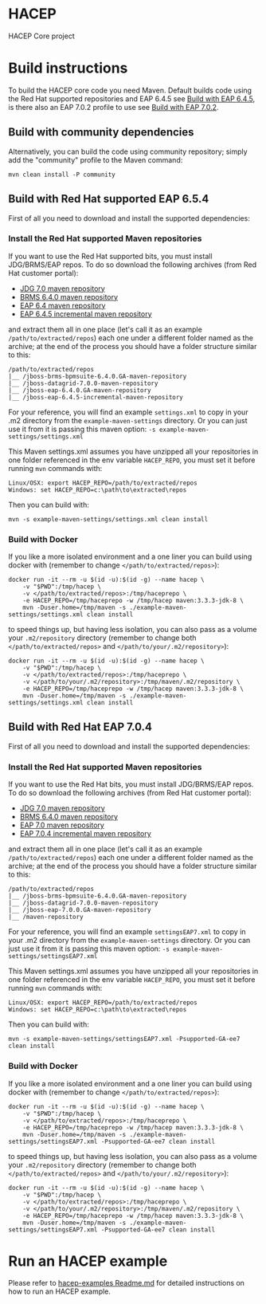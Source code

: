 # HACEP
HACEP Core project

# Build instructions
To build the HACEP core code you need Maven. Default builds code using the Red Hat supported repositories and EAP 6.4.5 see [Build with EAP 6.4.5](#build_with_red_hat_supported_eap_645), is there also an EAP 7.0.2 profile to use see [Build with EAP 7.0.2](#build_with_red_hat_eap_702).  

## Build with community dependencies
Alternatively, you can build the code using community repository; simply add the "community" profile to the Maven command:

```shell
mvn clean install -P community
```

## Build with Red Hat supported EAP 6.5.4
First of all you need to download and install the supported dependencies:

### Install the Red Hat supported Maven repositories
If you want to use the Red Hat supported bits, you must install JDG/BRMS/EAP repos. To do so download the following archives (from Red Hat customer portal):
* [JDG 7.0 maven repository](https://access.redhat.com/jbossnetwork/restricted/softwareDownload.html?softwareId=45411&product=data.grid)
* [BRMS 6.4.0 maven repository](https://access.redhat.com/jbossnetwork/restricted/softwareDownload.html?softwareId=48311&product=brms)
* [EAP 6.4 maven repository](https://access.redhat.com/jbossnetwork/restricted/softwareDownload.html?softwareId=37363&product=appplatform)
* [EAP 6.4.5 incremental maven repository](https://access.redhat.com/jbossnetwork/restricted/softwareDownload.html?softwareId=40881&product=appplatform)

and extract them all in one place (let's call it as an example `/path/to/extracted/repos`) each one under a different folder named as the archive; at the end of the process you should have a folder structure similar to this:
```shell
/path/to/extracted/repos
|__ /jboss-brms-bpmsuite-6.4.0.GA-maven-repository
|__ /jboss-datagrid-7.0.0-maven-repository
|__ /jboss-eap-6.4.0.GA-maven-repository
|__ /jboss-eap-6.4.5-incremental-maven-repository
```

For your reference, you will find an example `settings.xml` to copy in your .m2 directory from the `example-maven-settings` directory.
Or you can just use it from it is passing this maven option: `-s example-maven-settings/settings.xml`

This Maven settings.xml assumes you have unzipped all your repositories in one folder referenced in the env variable `HACEP_REPO`, you must set it before running `mvn` commands with:
```shell
Linux/OSX: export HACEP_REPO=/path/to/extracted/repos
Windows: set HACEP_REPO=c:\path\to\extracted\repos
```

Then you can build with:
```shell
mvn -s example-maven-settings/settings.xml clean install
```

### Build with Docker
If you like a more isolated environment and a one liner you can build using docker with (remember to change `</path/to/extracted/repos>`):
```shell
docker run -it --rm -u $(id -u):$(id -g) --name hacep \
    -v "$PWD":/tmp/hacep \
    -v </path/to/extracted/repos>:/tmp/haceprepo \
    -e HACEP_REPO=/tmp/haceprepo -w /tmp/hacep maven:3.3.3-jdk-8 \
    mvn -Duser.home=/tmp/maven -s ./example-maven-settings/settings.xml clean install
```

to speed things up, but having less isolation, you can also pass as a volume your `.m2/repository` directory (remember to change both `</path/to/extracted/repos>` and `</path/to/your/.m2/repository>`):
```shell
docker run -it --rm -u $(id -u):$(id -g) --name hacep \
    -v "$PWD":/tmp/hacep \
    -v </path/to/extracted/repos>:/tmp/haceprepo \
    -v </path/to/your/.m2/repository>:/tmp/maven/.m2/repository \
    -e HACEP_REPO=/tmp/haceprepo -w /tmp/hacep maven:3.3.3-jdk-8 \
    mvn -Duser.home=/tmp/maven -s ./example-maven-settings/settings.xml clean install
```

## Build with Red Hat EAP 7.0.4
First of all you need to download and install the supported dependencies:

### Install the Red Hat supported Maven repositories
If you want to use the Red Hat bits, you must install JDG/BRMS/EAP repos. To do so download the following archives (from Red Hat customer portal):
* [JDG 7.0 maven repository](https://access.redhat.com/jbossnetwork/restricted/softwareDownload.html?softwareId=45411&product=data.grid)
* [BRMS 6.4.0 maven repository](https://access.redhat.com/jbossnetwork/restricted/softwareDownload.html?softwareId=48311&product=brms)
* [EAP 7.0 maven repository](https://access.redhat.com/jbossnetwork/restricted/softwareDownload.html?softwareId=43861&product=appplatform)
* [EAP 7.0.4 incremental maven repository](https://access.redhat.com/jbossnetwork/restricted/softwareDownload.html?softwareId=49291&product=appplatform)

and extract them all in one place (let's call it as an example `/path/to/extracted/repos`) each one under a different folder named as the archive; at the end of the process you should have a folder structure similar to this:
```shell
/path/to/extracted/repos
|__ /jboss-brms-bpmsuite-6.4.0.GA-maven-repository
|__ /jboss-datagrid-7.0.0-maven-repository
|__ /jboss-eap-7.0.0.GA-maven-repository
|__ /maven-repository
```

For your reference, you will find an example `settingsEAP7.xml` to copy in your .m2 directory from the `example-maven-settings` directory.
Or you can just use it from it is passing this maven option: `-s example-maven-settings/settingsEAP7.xml`

This Maven settings.xml assumes you have unzipped all your repositories in one folder referenced in the env variable `HACEP_REPO`, you must set it before running `mvn` commands with:
```shell
Linux/OSX: export HACEP_REPO=/path/to/extracted/repos
Windows: set HACEP_REPO=c:\path\to\extracted\repos
```

Then you can build with:
```shell
mvn -s example-maven-settings/settingsEAP7.xml -Psupported-GA-ee7 clean install
```

### Build with Docker
If you like a more isolated environment and a one liner you can build using docker with (remember to change `</path/to/extracted/repos>`):
```shell
docker run -it --rm -u $(id -u):$(id -g) --name hacep \
    -v "$PWD":/tmp/hacep \
    -v </path/to/extracted/repos>:/tmp/haceprepo \
    -e HACEP_REPO=/tmp/haceprepo -w /tmp/hacep maven:3.3.3-jdk-8 \
    mvn -Duser.home=/tmp/maven -s ./example-maven-settings/settingsEAP7.xml -Psupported-GA-ee7 clean install
```

to speed things up, but having less isolation, you can also pass as a volume your `.m2/repository` directory (remember to change both `</path/to/extracted/repos>` and `</path/to/your/.m2/repository>`):
```shell
docker run -it --rm -u $(id -u):$(id -g) --name hacep \
    -v "$PWD":/tmp/hacep \
    -v </path/to/extracted/repos>:/tmp/haceprepo \
    -v </path/to/your/.m2/repository>:/tmp/maven/.m2/repository \
    -e HACEP_REPO=/tmp/haceprepo -w /tmp/hacep maven:3.3.3-jdk-8 \
    mvn -Duser.home=/tmp/maven -s ./example-maven-settings/settingsEAP7.xml -Psupported-GA-ee7 clean install
```

# Run an HACEP example
Please refer to [hacep-examples Readme.md](hacep-examples/README.md) for detailed instructions on how to run an HACEP example.
